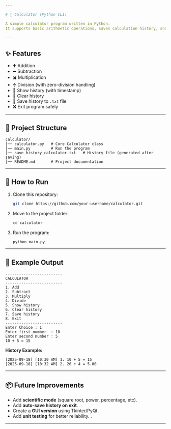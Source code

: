 ```yaml
---

# 🧮 Calculator (Python CLI)

A simple calculator program written in Python.
It supports basic arithmetic operations, saves calculation history, and allows users to manage history easily.

---
```


## ✨ Features

* ➕ Addition
* ➖ Subtraction
* ✖️ Multiplication
* ➗ Division (with zero-division handling)
* 📜 Show history (with timestamp)
* 🧹 Clear history
* 💾 Save history to `.txt` file
* ❌ Exit program safely

---

## 📂 Project Structure

```
calculator/
│── calculator.py   # Core Calculator class
│── main.py         # Run the program
│── save_history_calculator.txt   # History file (generated after saving)
│── README.md       # Project documentation
```

---

## 🚀 How to Run

1. Clone this repository:

   ```bash
   git clone https://github.com/your-username/calculator.git
   ```
2. Move to the project folder:

   ```bash
   cd calculator
   ```
3. Run the program:

   ```bash
   python main.py
   ```

---

## 📝 Example Output

```
-------------------------
CALCULATOR
-------------------------
1. Add
2. Subtract
3. Multiply
4. Divide
5. Show history
6. Clear history
7. Save history
8. Exit
-------------------------
Enter Choice : 1
Enter first number  : 10
Enter second number : 5
10 + 5 = 15
```

**History Example:**

```
[2025-09-18] [10:30 AM] 1. 10 + 5 = 15
[2025-09-18] [10:32 AM] 2. 20 ÷ 4 = 5.00
```

---

## 📦 Future Improvements

* Add **scientific mode** (square root, power, percentage, etc).
* Add **auto-save history on exit**.
* Create a **GUI version** using Tkinter/PyQt.
* Add **unit testing** for better reliability.
.
---

